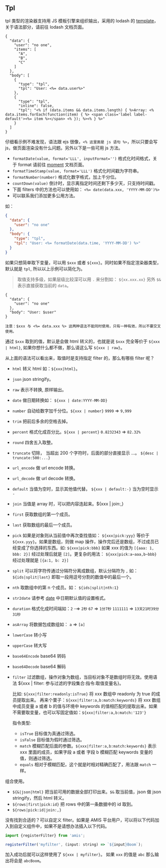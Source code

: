 ## Tpl

tpl 类型的渲染器支持用 JS 模板引擎来组织输出，采用的 lodash 的 [template](https://lodash.com/docs/4.15.0#template)，关于语法部分，请前往 lodash 文档页面。

```schema:height="200"
{
  "data": {
    "user": "no one",
    "items": [
      "A",
      "B",
      "C"
    ]
  },
  "body": [
    {
      "type": "tpl",
      "tpl": "User: <%= data.user%>"
    },
    {
      "type": "tpl",
      "inline": false,
      "tpl": "<% if (data.items && data.items.length) { %>Array: <% data.items.forEach(function(item) { %> <span class='label label-default'><%= item %></span> <% }); %><% } %>"
    }
  ]
}
```

仔细看示例不难发现，语法跟 ejs 很像，`<% 这里面是 js 语句 %>`，所以只要会写 js，做页面渲染没有什么问题。另外以下是一些可用 js 方法。

- `formatDate(value, format='LLL', inputFormat='')` 格式化时间格式，关于 format 请前往 [moment](http://momentjs.com/) 文档页面。
- `formatTimeStamp(value, format='LLL')` 格式化时间戳为字符串。
- `formatNumber(number)` 格式化数字格式，加上千分位。
- `countDown(value)` 倒计时，显示离指定时间还剩下多少天，只支持时间戳。
- 下面 filters 中的方法也可以使用如： `<%= date(data.xxx, 'YYYY-MM-DD')%>`
- 可以联系我们添加更多公用方法。

如：

```json
{
  "data": {
    "user": "no one"
  },
  "body": {
    "type": "tpl",
    "tpl": "User: <%= formatDate(data.time, 'YYYY-MM-DD') %>"
  }
}
```

如果只想简单取下变量，可以用 `$xxx` 或者 `${xxx}`。同时如果不指定渲染器类型，默认就是 `tpl`, 所以以上示例可以简化为。

> 取值支持多级，如果层级比较深可以用 `.` 来分割如： `${xx.xxx.xx}`
> 另外 `$&` 表示直接获取当前的 `data`。

```schema:height="200"
{
  "data": {
    "user": "no one"
  },
  "body": "User: $user"
}
```

`注意：$xxx 与 <%= data.xxx %> 这两种语法不能同时使用，只有一种有效，所以不要交叉使用。`

通过 `$xxx` 取到的值，默认是会做 html 转义的，也就是说 `$xxx` 完全等价于 `${xxx | html}`, 如果你想什么都不做，那么请这么写 `${xxx | raw}`。

从上面的语法可以看出来，取值时是支持指定 filter 的，那么有哪些 filter 呢？

- `html` 转义 html 如：`${xxx|html}`。
- `json` json stringify。
- `raw` 表示不转换, 原样输出。
- `date` 做日期转换如： `${xxx | date:YYYY-MM-DD}`
- `number` 自动给数字加千分位。`${xxx | number}` `9999` => `9,999`
- `trim` 把前后多余的空格去掉。
- `percent` 格式化成百分比。`${xxx | percent}` `0.8232343` => `82.32%`
- `round` 四舍五入取整。
- `truncate` 切除， 当超出 200 个字符时，后面的部分直接显示 ...。 `${desc | truncate:500:...}`
- `url_encode` 做 url encode 转换。
- `url_decode` 做 url decode 转换。
- `default` 当值为空时，显示其他值代替。 `${xxx | default:-}` 当为空时显示 `-`
- `join` 当值是 array 时，可以把内容连起来。\${xxx | join:,}
- `first` 获取数组的第一个成员。
- `last` 获取数组的最后一个成员。
- `pick` 如果是对象则从当前值中再次查找值如： `${xxx|pick:yyy}` 等价于 `${xxx.yyy}`。如果是数组，则做 map 操作，操作完后还是数组，不过成员已经变成了你选择的东西。如: `${xxx|pick:bbb}` 如果 xxx 的值为 `[{aaa: 1, bbb: 2}]` 经过处理后就是 `[2]`。更复杂的用法： `${xxx|pick:a~aaa,b~bbb}` 经过处理就是 `[{a:1, b: 2}]`
- `split` 可以将字符传通过分隔符分离成数组，默认分隔符为 `,` 如： `${ids|split|last}` 即取一段用逗号分割的数值中的最后一个。
- `nth` 取数组中的第 n 个成员。如： `${ids|split|nth:1}`
- `str2date` 请参考 [date](./Date.md) 中日期默认值的设置格式。
- `duration` 格式化成时间端如：`2` -=> `2秒` `67` => `1分7秒` `1111111` => `13天21时39分31秒`
- `asArray` 将数据包成数组如： `a` => `[a]`
- `lowerCase` 转小写
- `upperCase` 转大写
- `base64Encode` base64 转码
- `base64Decode` base64 解码
- `filter` 过滤数组，操作对象为数组，当目标对象不是数组时将无效。使用语法 \${xxx | filter: 参与过滤的字段集合:指令:取值变量名}。

  比如: `${xxx|filter:readonly:isTrue}` 将 xxx 数组中 readonly 为 true 的成员提取出来。
  再来个栗子：`${xxx|filter:a,b:match:keywords}` 将 xxx 数组中成员变量 a 或者 b 的值与环境中 keywords 的值相匹配的提取出来。如果不需要取变量，也可以写固定值如：`${xxx|filter:a,b:match:'123'}`

  指令类型:

  - `isTrue` 目标值为真通过筛选。
  - `isFalse` 目标值为假时通过筛选。
  - `match` 模糊匹配后面的参数。`${xxx|filter:a,b:match:keywords}` 表示 xxx 里面的成员，如果字段 a 或者 字段 b 模糊匹配 keywords 变量的值，则通过筛选。
  - `equals` 相对于模糊匹配，这个就是时相对精确匹配了，用法跟 `match` 一样。

组合使用。

- `${&|json|html}` 把当前可用的数据全部打印出来。`$&` 取当前值，json 做 json stringify，然后 html 转义。
- `${rows|first|pick:id}` 把 rows 中的第一条数据中的 id 取到。
- `${rows|pick:id|join:,}`

没有找到合适的？可以自定义 filter。如果是 AMIS 平台用户，可以将以下代码加入到自定义组件中，如果不是请想办法插入以下代码。

```js
import {registerFilter} from 'amis';

registerFilter('myfilter', (input: string) => `${input}Boom`);
```

加入成功后就可以这样使用了 `${xxx | myfilter}`。 如果 `xxx` 的值是 `abc` 那么输出将会是 `abcBoom`。
